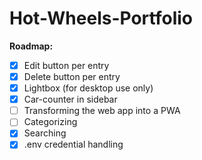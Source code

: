 # Hot-Wheels-Portfolio

**Roadmap:**

- [x] Edit button per entry
- [x] Delete button per entry
- [x] Lightbox (for desktop use only)
- [x] Car-counter in sidebar
- [ ] Transforming the web app into a PWA
- [ ] Categorizing
- [x] Searching
- [x] .env credential handling